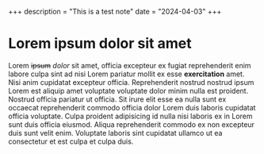 +++
description = "This is a test note"
date = "2024-04-03"
+++

<h1>Lorem ipsum dolor sit amet</h1>

<p>Lorem <del>ipsum</del> <em>dolor</em> sit amet, officia excepteur ex fugiat reprehenderit enim labore culpa sint ad nisi Lorem pariatur mollit ex esse <strong>exercitation</strong> amet. Nisi anim cupidatat excepteur officia. Reprehenderit nostrud nostrud ipsum Lorem est aliquip amet voluptate voluptate dolor minim nulla est proident. Nostrud officia pariatur ut officia. Sit irure elit esse ea nulla sunt ex occaecat reprehenderit commodo officia dolor Lorem duis laboris cupidatat officia voluptate. Culpa proident adipisicing id nulla nisi laboris ex in Lorem sunt duis officia eiusmod. Aliqua reprehenderit commodo ex non excepteur duis sunt velit enim. Voluptate laboris sint cupidatat ullamco ut ea consectetur et est culpa et culpa duis.</p>
